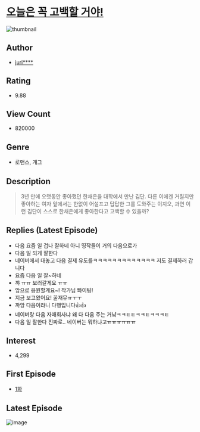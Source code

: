 # [오늘은 꼭 고백할 거야!](https://comic.naver.com/bestChallenge/list?titleId=728806)
![thumbnail](https://image-comic.pstatic.net/user_contents_data/challenge_comic/2020/02/13/325620/thumbnail_202x1649d7ed1f8_04b2_4de9_afe8_b2e1d6429d70_00005593.JPEG)

## Author
- [juri****](https://comic.naver.com/artistTitle?id=325620)

## Rating
- 9.88

## View Count
- 820000

## Genre
- 로맨스, 개그

## Description
> 3년 만에 오랫동안 좋아했던 한채은을 대학에서 만난 김단. 다른 이에겐 거칠지만 좋아하는 여자 앞에서는 한없이 어설프고 답답한 그를 도와주는 이지오, 과연 이런 김단이 스스로 한채은에게 좋아한다고 고백할 수 있을까?

## Replies (Latest Episode)
- 다음 요즘 일 겁나 잘하네 아니 띵작들이 거의 다음으로가
- 다음 일 되게 잘한다
- 네이버에서 대놓고 다음 결제 유도를ㅋㅋㅋㅋㅋㅋㅋㅋㅋㅋㅋㅋㅋ 저도 결제하러 갑니다
- 요즘 다음 일 잘~하네
- 꺄 ㅠㅠ 보러갈게요 ㅠㅠ
- 앞으로 응원할게요~! 작가님 뽜이팅!
- 지금 보고왔어요! 꿀재뮤ㅠㅜㅜ
- 꺄앙 다음이라니 다행입니다👍👍
- 네이버랑 다음 자매회사냐 왜 다 다음 주는 거냨ㅋㅋㅌㅌㅋㅋㅌㅋㅋㅋㅌ
- 다음 일 잘한다 진짜로.. 네이버는 뭐하냐고ㅠㅠㅠㅠㅠㅠ

## Interest
- 4,299

## First Episode
- [1화](https://comic.naver.com/bestChallenge/detail?titleId=728806&no=1)

## Latest Episode
![image](https://image-comic.pstatic.net/user_contents_data/challenge_comic/2020/03/14/325620/upload_7378643542168778342.jpeg)
